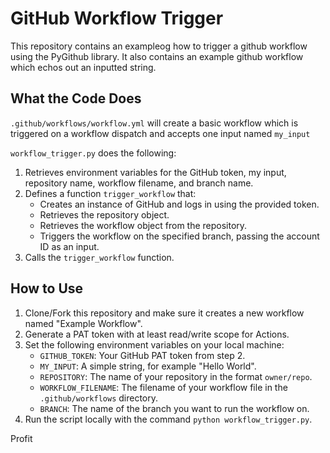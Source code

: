 # GitHub Workflow Trigger

This repository contains an exampleog how to trigger a github workflow using the PyGithub library. It also contains an example github workflow which echos out an inputted string.

## What the Code Does

`.github/workflows/workflow.yml` will create a basic workflow which is triggered on a workflow dispatch and accepts one input named `my_input`

`workflow_trigger.py` does the following:

1. Retrieves environment variables for the GitHub token, my input, repository name, workflow filename, and branch name.
2. Defines a function `trigger_workflow` that:
   - Creates an instance of GitHub and logs in using the provided token.
   - Retrieves the repository object.
   - Retrieves the workflow object from the repository.
   - Triggers the workflow on the specified branch, passing the account ID as an input.
3. Calls the `trigger_workflow` function.

## How to Use

1. Clone/Fork this repository and make sure it creates a new workflow named "Example Workflow".
2. Generate a PAT token with at least read/write scope for Actions.
3. Set the following environment variables on your local machine:
   - `GITHUB_TOKEN`: Your GitHub PAT token from step 2.
   - `MY_INPUT`: A simple string, for example "Hello World".
   - `REPOSITORY`: The name of your repository in the format `owner/repo`.
   - `WORKFLOW_FILENAME`: The filename of your workflow file in the `.github/workflows` directory.
   - `BRANCH`: The name of the branch you want to run the workflow on.
3. Run the script locally with the command `python workflow_trigger.py`.

Profit
